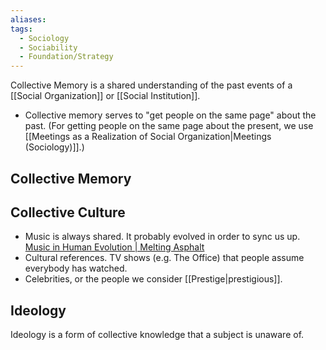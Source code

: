 ```yaml
---
aliases: 
tags:
  - Sociology
  - Sociability
  - Foundation/Strategy
---
```

Collective Memory is a shared understanding of the past events of a [[Social Organization]] or [[Social Institution]].
- Collective memory serves to "get people on the same page" about the past. (For getting people on the same page about the present, we use [[Meetings as a Realization of Social Organization|Meetings (Sociology)]].)
## Collective Memory


## Collective Culture

- Music is always shared. It probably evolved in order to sync us up. [Music in Human Evolution | Melting Asphalt](https://meltingasphalt.com/music-in-human-evolution/)
- Cultural references. TV shows (e.g. The Office) that people assume everybody has watched. 
- Celebrities, or the people we consider [[Prestige|prestigious]].  

## Ideology
Ideology is a form of collective knowledge that a subject is unaware of.



